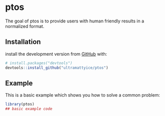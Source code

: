 
# ptos


<!-- badges: start -->
<!-- badges: end -->

The goal of ptos is to provide users with human friendly results in a normalized format.

## Installation

install the development version from [GitHub](https://github.com/)
with:

``` r
# install.packages("devtools")
devtools::install_github("ultramattyice/ptos")
```

## Example

This is a basic example which shows you how to solve a common problem:

``` r
library(ptos)
## basic example code
```


